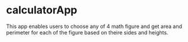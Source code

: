 # calculatorApp
This app enables users to choose any of 4 math figure and get area and perimeter for each of the figure based on theire sides and heights.
